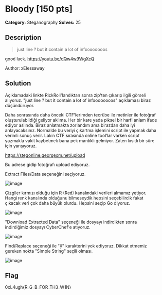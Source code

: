 # Bloody [150 pts]

**Category:** Steganography
**Solves:** 25

## Description
>just line ? but it contain a lot of infoooooooos

good luck.
https://youtu.be/dQw4w9WgXcQ

Author: xElessaway

## Solution

Açıklamadaki linkte RickRoll'landıktan sonra zip'ten çıkarıp ilgili görseli alıyoruz. "just line ? but it contain a lot of infoooooooos" açıklaması biraz düşündürüyor.

Daha sonrasında daha önceki CTF'lerimden tecrübe ile metinler ile fotoğraf oluşturulabildiği geliyor aklıma. Her bir kare yada piksel bir harfi anlam ifade ediyor aslında. Biraz anlatmakta zorlandım ama birazdan daha iyi anlayacaksınız. Normalde bu veriyi çıkartma işlemini script ile yapmak daha verimli sonuç verir. Lakin CTF sırasında online tool'lar varken script yazmakla vakit kaybetmek bana pek mantıklı gelmiyor. Zaten kısıtlı bir süre için yarışıyoruz. 

https://stegonline.georgeom.net/upload

Bu adrese gidip fotoğrafı upload ediyoruz.

Extract Files/Data seçeneğini seçiyoruz.

![image](https://user-images.githubusercontent.com/88983987/219949581-a1887f08-e5c6-40f5-83ec-e7bb27b255f1.png)

Çizgiler kırmızı olduğu için R (Red) kanalındaki verileri almamız yetiyor. Hangi renk kanalında olduğunu bilmeseydik hepsini seçebilirdik fakat çıkacak veri çok daha büyük olurdu. Hepsini seçip Go diyoruz.

![image](https://user-images.githubusercontent.com/88983987/219949612-14d5903a-af7b-40ec-a33a-a82794c695c3.png)

"Download Extracted Data" seçeneği ile dosyayı indirdikten sonra indirdiğimiz dosyayı CyberChef'e atıyoruz.

![image](https://user-images.githubusercontent.com/88983987/219949759-5e7b0746-8d6d-410b-9de7-fb3699a638f4.png)

Find/Replace seçeneği ile "ÿ" karakterini yok ediyoruz. Dikkat etmemiz gereken nokta "Simple String" seçili olması.

![image](https://user-images.githubusercontent.com/88983987/219949805-d5cad77b-22c4-42ac-9c1c-1d8a050581a0.png)

## Flag

0xL4ugh{R_G_B_FOR_TH3_W1N}
